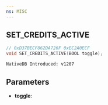 ```yaml
---
ns: MISC
---
```

## SET_CREDITS_ACTIVE

```c
// 0xD37BECF862DA726F 0xEC2A0ECF
void SET_CREDITS_ACTIVE(BOOL toggle);
```

```
NativeDB Introduced: v1207
```

## Parameters
* **toggle**:
